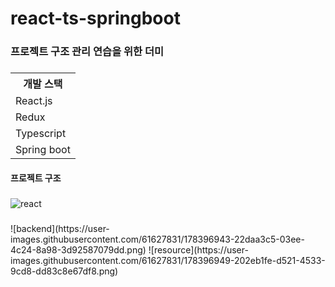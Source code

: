 # react-ts-springboot

<h3>프로젝트 구조 관리 연습을 위한 더미 <h3/>
<table>
  <th>개발 스택</th>
  <tr>
    <td>React.js</td>
  </tr>
  <tr>
    <td>Redux</td>
  </tr>
  <tr>
    <td>Typescript</td>
  </tr>
  <tr>
    <td>Spring boot</td>
  </tr>
  
</table>

<h4>프로젝트 구조</h4>
<h5></h5>
 <img src="[/uploads/1848994ad25765da30fa8ef3684c67bc/캡처.PNG](https://user-images.githubusercontent.com/61627831/178396948-d172ce98-0078-4743-95e7-765f8a4d91d5.png)"/>

![react](https://user-images.githubusercontent.com/61627831/178396948-d172ce98-0078-4743-95e7-765f8a4d91d5.png)

<h5></h5>
![backend](https://user-images.githubusercontent.com/61627831/178396943-22daa3c5-03ee-4c24-8a98-3d92587079dd.png)
![resource](https://user-images.githubusercontent.com/61627831/178396949-202eb1fe-d521-4533-9cd8-dd83c8e67df8.png)

